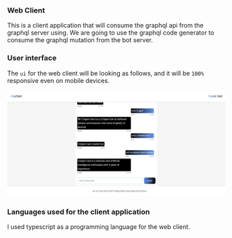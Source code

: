 ### Web Client

This is a client application that will consume the graphql api from the graphql server using. We are going to use the graphql code generator to consume the graphql mutation from the bot server.

### User interface

The `ui` for the web client will be looking as follows, and it will be `100%` responsive even on mobile devices.

<p align="center"><img src="./demo.jpg" alt=""/></p>

### Languages used for the client application

I used typescript as a programming language for the web client.
